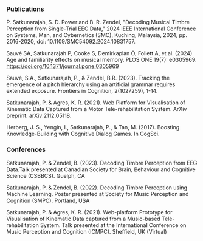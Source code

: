 ### Publications
P. Satkunarajah, S. D. Power and B. R. Zendel, "Decoding Musical Timbre Perception from Single-Trial EEG Data," 2024 IEEE International Conference on Systems, Man, and Cybernetics (SMC), Kuching, Malaysia, 2024, pp. 2016-2020, doi: 10.1109/SMC54092.2024.10831757.

Sauvé SA, Satkunarajah P, Cooke S, Demirkaplan Ö, Follett A, et al. (2024) Age and familiarity effects on musical memory. 
PLOS ONE 19(7): e0305969. https://doi.org/10.1371/journal.pone.0305969

Sauvé, S.A., Satkunarajah, P., & Zendel, B.R. (2023). Tracking the emergence of a pitch hierarchy
using an artificial grammar requires extended exposure. Frontiers in Cognition, 2(1027259), 1-14.

Satkunarajah, P. & Agres, K. R. (2021). Web Platform for Visualisation of Kinematic Data Captured
from a Motor Tele-rehabilitation System. ArXiv preprint. arXiv:2112.05118.

Herberg, J. S., Yengin, I., Satkunarajah, P., & Tan, M. (2017). Boosting Knowledge-Building with
Cognitive Dialog Games. In CogSci.

### Conferences
Satkunarajah, P. & Zendel, B. (2023). Decoding Timbre Perception from EEG Data.Talk presented at Canadian Society for Brain, Behaviour and Cognitive Science
(CSBBCS). Guelph, CA

Satkunarajah, P. & Zendel, B. (2022). Decoding Timbre Perception using Machine Learning. Poster presented at Society for Music Perception and Cognition (SMPC).
Portland, USA

Satkunarajah, P. & Agres, K. R. (2021). Web-platform Prototype for Visualisation of Kinematic Data captured from a Music-based Tele-rehabilitation System. Talk presented at the International Conference on Music Perception and Cognition (ICMPC). Sheffield, UK (Virtual)
